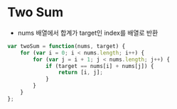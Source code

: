 # Two Sum

- nums 배열에서 합계가 target인 index를 배열로 반환

```javascript
var twoSum = function(nums, target) {
    for (var i = 0; i < nums.length; i++) {
        for (var j = i + 1; j < nums.length; j++) {
            if (target == nums[i] + nums[j]) {
                return [i, j];
            }
        }
    }
};
```